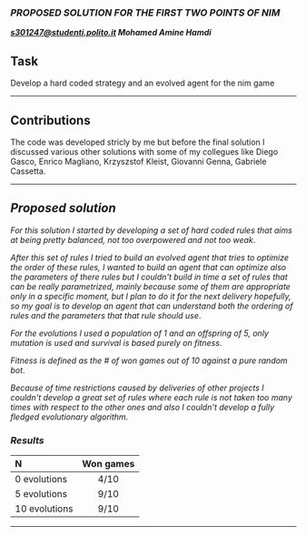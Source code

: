 ### ***PROPOSED SOLUTION FOR THE FIRST TWO POINTS OF NIM***
***s301247@studenti.polito.it Mohamed Amine Hamdi***

## Task

Develop a hard coded strategy and an evolved agent for the nim game

***

## Contributions
The code was developed stricly by me but before the final solution I discussed various other solutions with some of my collegues like Diego Gasco, Enrico Magliano, Krzyszstof Kleist, Giovanni Genna, Gabriele Cassetta.

***

## ***Proposed solution***

*For this solution I started by developing a set of hard coded rules that aims at being pretty balanced, not too overpowered and not too weak*.

*After this set of rules I tried to build an evolved agent that tries to optimize the order of these rules, I wanted to build an agent that can optimize also the parameters of there rules but I couldn't build in time a set of rules that can be really parametrized, mainly because some of them are appropriate only in a specific moment, but I plan to do it for the next delivery hopefully, so my goal is to develop an agent that can understand both the ordering of rules and the parameters that that rule should use*.

*For the evolutions I used a population of 1 and an offspring of 5, only mutation is used and survival is based purely on fitness*.

*Fitness is defined as the # of won games out of 10 against a pure random bot*.

*Because of time restrictions caused by deliveries of other projects I couldn't develop a great set of rules where each rule is not taken too many times with respect to the other ones and also I couldn't develop a fully fledged evolutionary algorithm*.

### ***Results***

| N      | Won games |
| :---        |    :----:   |
| 0 evolutions       | 4/10        |
| 5 evolutions      | 9/10     |
| 10 evolutions       | 9/10     |

***